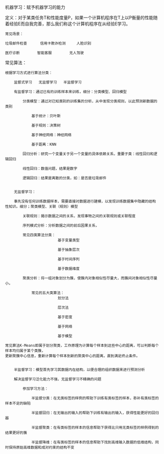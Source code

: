 机器学习：赋予机器学习的能力

定义：对于某类任务T和性能度量P，如果一个计算机程序在T上以P衡量的性能随着经验E而自我完善，那么我们称这个计算机程序在从经验E学习。

	常见场景：
	
	垃圾邮件检查		信用卡欺诈检测		人脸识别
	
	医疗诊断		智能客服		无人驾驶

常见算法：

	根据学习方式进行算法分类：
	
		监督式学习	无监督学习	半监督学习
    
		有监督学习：通过已有的训练样本来训练，细分：分类模型、回归模型
			
			分类模型：通过对已知类别的训练集的分析，从中发现分类规则，以此预测新数据的类别
			
				基于统计：贝叶斯	
				
				基于规则：决策树
				
				基于神经网络：神经网络
				
				基于距离：KNN
				
			回归分析：研究一个变量关于另一个变量的具体依赖关系，重要子类：线性回归和逻辑回归
			
			线性回归：数值问题，结果是数字
			
			逻辑回归：结果是离散的分类，如：是否是垃圾邮件
			

		无监督学习：
		
		事先没有任何训练数据样本，需要直接对数据进行建模，以发现训练数据集中隐藏的结构性知识。细分；聚类模型、关联（规则）模型
			
			关联规则：揭示数据之间的关系，发现事物之间的关联规则或关联程度
			
			序列模式分析：分析数据之间的前后因果关系，
			
			常见四类算法分类：
							基于变量类型
							
							基于抽象层次
							
							基于时间序列
							
							基于数据维度
			
			聚类分析：将一组对象划分为簇，使簇内对象相似性尽量大，而簇间对象相似性尽量小。
			
				常见的五大类算法：
							划分法
							
							层次法
							
							基于密度
							
							基于网络
							
							基于模型
							
	常见算法K-Means即属于划分聚类，工作原理为计算每个样本到这些中心的距离，可以判断每个样本均归属于某个类簇，
	更新聚簇中心信息，重新计算每个样本到新的聚类中心的距离，直到满足终止条件。
				
						
		半监督学习：模型首先学习其数据内在结构，以便合理的组织数据来进行预测分析
		
		解决监督学习泛化能力不强，无监督学习不精确的问题
		
			参加学习方法：
			
				半监督分类：在无类标签的样例的帮助下训练有类标签的样本，弥补有类标签的样本不足的缺陷
				
				半监督回归：在无输出的输入的帮助下训练有输出的输入，获得性能更好的回归器
				
				半监督聚类：在有类标签的样本的信息帮助下获得比只用无类标签的样例得到的结果更好的簇
				
				半监督降维：在有类标签的样本的信息帮助下找到高维输入数据的低维结构，同时保持原始高维数据和成对约束的结构不变
				
